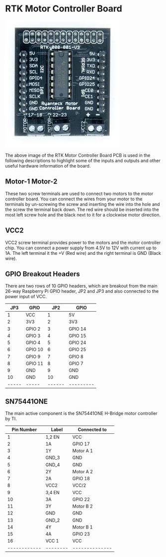# RTK Motor Controller Board

![rtkmcb](../img/rtkmcb.jpg)

The above image of the RTK Motor Controller Board PCB is used in the following descriptions to highlight some of the inputs and outputs and other useful hardware information of the board.

## Motor-1 Motor-2

These two screw terminals are used to connect two motors to the motor controller board. You can connect the wires from your motor to the terminals by un-screwing the screw and inserting the wire into the hole and the screw the terminal back down. The red wire should be inserted into the most left screw hole and the black next to it for a clockwise motor direction.

## VCC2

VCC2 screw terminal provides power to the motors and the motor controller chip. You can connect a power supply from 4.5V to 12V  with current up to 1A. The left terminal it the +V (Red wire) and the right terminal is GND (Black wire).

## GPIO Breakout Headers

There are two rows of 10 GPIO headers, which are breakout from the main 26-way Raspberry Pi GPIO header, JP2 and JP3 and also connected to the power input of VCC.

| JP3 | GPIO | JP2 | GPIO |
|-----|------|-----|------|
| 1   | VCC  | 1   | 5V      |
| 2   | 3V3  | 2   | 3V3     |
| 3   | GPIO 2| 3  | GPIO 14 |
| 4   | GPIO 3| 4  | GPIO 15 |
| 5   | GPIO 4| 5  | GPIO 24 |
| 6   | GPIO 10| 6 | GPIO 25 |
| 7   | GPIO 9| 7  | GPIO 8  |
| 8   | GPIO 11| 8 | GPIO 7  |
| 9   | GND | 9    | GND     |
| 10  | GND | 10   | GND     |
|-----|-----|------|---------|

## SN75441ONE

The main active component is the SN75441ONE H-Bridge motor controller by TI.

| Pin Number | Label  | Connected to |
|------------|--------|--------------|
| 1          | 1,2 EN | VCC          |
| 2          | 1A     | GPIO 17      |
| 3          | 1Y     | Motor A 1    |
| 4          | GND_3  | GND          |
| 5          | GND_4  | GND          |
| 6          | 2Y     | Motor A 2    |
| 7          | 2A     | GPIO 18      |
| 8          | VCC2   | VCC/2        |
| 9          | 3,4 EN | VCC          |
| 10         | 3A     | GPIO 22      |
| 11         | 3Y     | Motor B 2    |
| 12         | GND    | GND          |
| 13         | GND_2  | GND          |
| 14         | 4Y     | Motor B 1    |
| 15         | 4A     | GPIO 23      |
| 16         | VCC 1  | VCC          |
|------------|--------|--------------|
